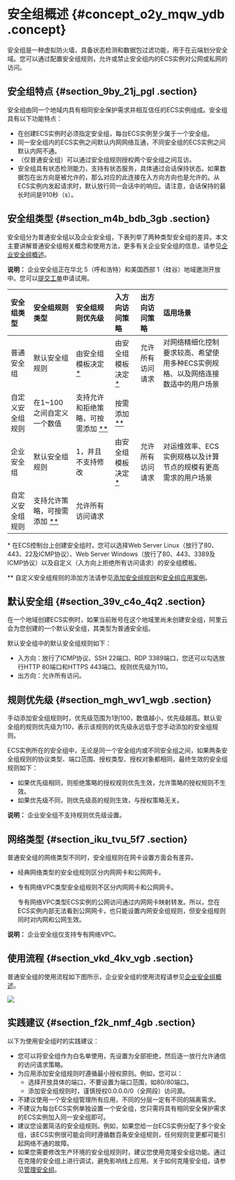 # 安全组概述 {#concept_o2y_mqw_ydb .concept}

安全组是一种虚拟防火墙，具备状态检测和数据包过滤功能，用于在云端划分安全域。您可以通过配置安全组规则，允许或禁止安全组内的ECS实例对公网或私网的访问。

## 安全组特点 {#section_9by_21j_pgl .section}

安全组由同一个地域内具有相同安全保护需求并相互信任的ECS实例组成。安全组具有以下功能特点：

-   在创建ECS实例时必须指定安全组，每台ECS实例至少属于一个安全组。
-   同一安全组内的ECS实例之间默认内网网络互通，不同安全组的ECS实例之间默认内网不通。
-   （仅普通安全组）可以通过安全组规则授权两个安全组之间互访。
-   安全组具有状态检测能力，支持有状态服务，具体通过会话保持状态。如果数据包在出方向是被允许的，那么对应的此连接在入方向方向也是允许的。从ECS实例内发起请求时，默认放行同一会话中的响应。请注意，会话保持的最长时间是910秒（s）。

## 安全组类型 {#section_m4b_bdb_3gb .section}

安全组分为普通安全组以及企业安全组，下表列举了两种类型安全组的差异。本文主要讲解普通安全组相关概念和使用方法，更多有关企业安全组的信息，请参见[企业安全组概述](intl.zh-CN/安全/安全组/企业安全组概述.md#)。

**说明：** 企业安全组正在华北 5（呼和浩特）和美国西部 1（硅谷）地域邀测开放中。您可以[提交工单](https://workorder-intl.console.aliyun.com/#/ticket/createIndex)申请试用。

|安全组类型|安全组规则类型|安全组规则优先级|入方向访问策略|出方向访问策略|适用场景|
|:----|:------|:-------|:------|:------|:---|
|普通安全组|默认安全组规则|由安全组模板决定 [\*](#)|由安全组模板决定 [\*](#)|允许所有访问请求|对网络精细化控制要求较高、希望使用多种ECS实例规格、以及网络连接数适中的用户场景|
|自定义安全组规则|在1~100之间自定义一个数值|支持允许和拒绝策略，可按需添加 [\*\*](#)|按需添加 [\*\*](#)|
|企业安全组|默认安全组规则|1，并且不支持修改|由安全组模板决定 [\*](#)|允许所有访问请求|对运维效率、ECS实例规格以及计算节点的规模有更高需求的用户场景|
|自定义安全组规则|支持允许策略，可按需添加 [\*\*](#)|允许所有访问请求|

\* 在ECS控制台上创建安全组时，您可以选择Web Server Linux（放行了80、443、22及ICMP协议）、Web Server Windows（放行了80、443、3389及ICMP协议）以及自定义（入方向上拒绝所有访问请求）的安全组模板。

\*\* 自定义安全组规则的添加方法请参见[添加安全组规则](../../../../intl.zh-CN/安全/安全组/添加安全组规则.md#)和[安全组应用案例](../../../../intl.zh-CN/安全/安全组/安全组应用案例.md#)。

## 默认安全组 {#section_39v_c4o_4q2 .section}

在一个地域创建ECS实例时，如果当前账号在这个地域里尚未创建安全组，阿里云会为您创建的一个默认安全组，其类型为普通安全组。

默认安全组中的默认安全组规则如下：

-   入方向：放行了ICMP协议、SSH 22端口、RDP 3389端口，您还可以勾选放行HTTP 80端口和HTTPS 443端口。规则优先级为110。
-   出方向：允许所有访问。

## 规则优先级 {#section_mgh_wv1_wgb .section}

手动添加安全组规则时，优先级范围为1到100，数值越小，优先级越高。默认安全组的规则优先级为110，表示该规则的优先级永远低于您手动添加的安全组规则。

ECS实例所在的安全组中，无论是同一个安全组内或不同安全组之间，如果两条安全组规则的协议类型、端口范围、授权类型、授权对象都相同，最终生效的安全组规则如下：

-   如果优先级相同，则拒绝策略的授权规则优先生效，允许策略的授权规则不生效。
-   如果优先级不同，则优先级高的规则生效，与授权策略无关。

**说明：** 企业安全组不支持规则优先级设置。

## 网络类型 {#section_iku_tvu_5f7 .section}

普通安全组的网络类型不同时，安全组规则在网卡设置方面会有差异。

-   经典网络类型的安全组规则区分内网网卡和公网网卡。
-   专有网络VPC类型安全组规则不区分内网网卡和公网网卡。

    专有网络VPC类型ECS实例的公网访问通过内网网卡映射转发。所以，您在ECS实例内部无法看到公网网卡，也只能设置内网安全组规则，但安全组规则同时对内网和公网生效。


**说明：** 企业安全组仅支持专有网络VPC。

## 使用流程 {#section_vkd_4kv_vgb .section}

普通安全组的使用流程如下图所示，企业安全组的使用流程请参见[企业安全组概述](intl.zh-CN/安全/安全组/企业安全组概述.md#)。

![](http://static-aliyun-doc.oss-cn-hangzhou.aliyuncs.com/assets/img/9569/156290232939612_zh-CN.png)

## 实践建议 {#section_f2k_nmf_4gb .section}

以下为使用安全组时的实践建议：

-   您可以将安全组作为白名单使用，先设置为全部拒绝，然后逐一放行允许通信的访问请求策略。
-   为应用添加安全组规则时遵循最小授权原则。例如，您可以：
    -   选择开放具体的端口，不要设置为端口范围，如80/80端口。
    -   添加安全组规则时，谨慎授权0.0.0.0/0（全网段）访问源。
-   不建议使用一个安全组管理所有应用，不同的分层一定有不同的隔离需求。
-   不建议为每台ECS实例单独设置一个安全组，您只需将具有相同安全保护需求的ECS实例加入同一安全组即可。
-   建议您设置简洁的安全组规则。例如，如果您给一台ECS实例分配了多个安全组，该ECS实例很可能会同时遵循数百条安全组规则，任何规则变更都可能引起网络不通的故障。
-   如果您需要修改生产环境的安全组规则时，建议您使用克隆安全组功能。通过在克隆的安全组上进行调试，避免影响线上应用。关于如何克隆安全组，请参见[管理安全组](intl.zh-CN/安全/安全组/管理安全组.md#)。


